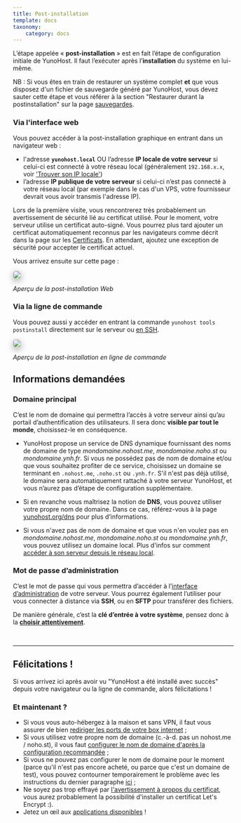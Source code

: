 ```yaml
---
title: Post-installation
template: docs
taxonomy:
    category: docs
---
```


L’étape appelée « **post-installation** » est en fait l’étape de configuration initiale de YunoHost. Il faut l’exécuter après l’**installation** du système en lui-même.

NB : Si vous êtes en train de restaurer un système complet **et** que vous disposez d'un fichier de sauvegarde généré par YunoHost, vous devez sauter cette étape et vous référer à la section "Restaurer durant la postinstallation" sur la page [sauvegardes](/backup).

### Via l'interface web

Vous pouvez accéder à la post-installation graphique en entrant dans un navigateur web :
* l'adresse **`yunohost.local`** OU l’adresse **IP locale de votre serveur** si celui-ci est connecté à votre réseau local (généralement `192.168.x.x`, voir ['Trouver son IP locale'](/finding_the_local_ip))
* l’adresse **IP publique de votre serveur** si celui-ci n’est pas connecté à votre réseau local (par exemple dans le cas d'un VPS, votre fournisseur devrait vous avoir transmis l'adresse IP).

Lors de la première visite, vous rencontrerez très probablement un avertissement de sécurité lié au certificat utilisé. Pour le moment, votre serveur utilise un certificat auto-signé. Vous pourrez plus tard ajouter un certificat automatiquement reconnus par les navigateurs comme décrit dans la page sur les [Certificats](/certificate). En attendant, ajoutez une exception de sécurité pour accepter le certificat actuel.

Vous arrivez ensuite sur cette page :

<img style="max-width:100%;border-radius: 5px;border: 1px solid rgba(0,0,0,0.15);box-shadow: 0 5px 15px rgba(0,0,0,0.35);" src="/images/postinstall_web.png">

*<p class="text-muted">Aperçu de la post-installation Web</p>*

### Via la ligne de commande

Vous pouvez aussi y accéder en entrant la commande `yunohost tools postinstall` directement sur le serveur ou [en SSH](/ssh).

<img style="max-width:100%;border-radius: 5px;border: 1px solid rgba(0,0,0,0.15);box-shadow: 0 5px 15px rgba(0,0,0,0.35);" src="/images/postinstall_cli.png">

*<p class="text-muted">Aperçu de la post-installation en ligne de commande</p>*

## Informations demandées

### Domaine principal

C’est le nom de domaine qui permettra l’accès à votre serveur ainsi qu’au portail d’authentification des utilisateurs. Il sera donc **visible par tout le monde**, choisissez-le en conséquence.

* YunoHost propose un service de DNS dynamique fournissant des noms de domaine de type *mondomaine.nohost.me*, *mondomaine.noho.st* ou *mondomaine.ynh.fr*. Si vous ne possédez pas de nom de domaine et/ou que vous souhaitez profiter de ce service, choisissez un domaine se terminant en `.nohost.me`, `.noho.st` ou `.ynh.fr`. S'il n'est pas déjà utilisé, le domaine sera automatiquement rattaché à votre serveur YunoHost, et vous n’aurez pas d’étape de configuration supplémentaire.

* Si en revanche vous maîtrisez la notion de **DNS**, vous pouvez utiliser votre propre nom de domaine. Dans ce cas, référez-vous à la page [yunohost.org/dns](/dns) pour plus d’informations.

* Si vous n'avez pas de nom de domaine et que vous n'en voulez pas en *mondomaine.nohost.me*, *mondomaine.noho.st* ou *mondomaine.ynh.fr*, vous pouvez utilisez un domaine local. Plus d'infos sur comment [accéder à son serveur depuis le réseau local](/dns_local_network).


### Mot de passe d’administration

C’est le mot de passe qui vous permettra d’accéder à l’[interface d’administration](/admin) de votre serveur. Vous pourrez également l’utiliser pour vous connecter à distance via **SSH**, ou en **SFTP** pour transférer des fichiers.

De manière générale, c’est la **clé d’entrée à votre système**, pensez donc à la **[choisir attentivement](http://www.commentcamarche.net/faq/8275-choisir-un-bon-mot-de-passe)**.

<br>

---

## Félicitations !

Si vous arrivez ici après avoir vu "YunoHost a été installé avec succès" depuis
votre navigateur ou la ligne de commande, alors félicitations !

### Et maintenant ?

- Si vous vous auto-hébergez à la maison et sans VPN, il faut vous assurer
  de bien [rediriger les ports de votre box internet](/isp_box_config) ;
- Si vous utilisez votre propre nom de domaine (c.-à-d. pas un nohost.me /
  noho.st), il vous faut [configurer le nom de domaine d'après la configuration
  recommandée](/dns_config) ;
- Si vous ne pouvez pas configurer le nom de domaine pour le moment (parce qu'il
  n'est pas encore acheté, ou parce que c'est un domaine de test), vous pouvez
  contourner temporairement le problème avec les instructions du dernier
  paragraphe [ici](/dns_local_network) ;
- Ne soyez pas trop effrayé par [l'avertissement à propos du
  certificat](/certificate), vous aurez probablement la possibilité
  d'installer un certificat Let's Encrypt :).
- Jetez un œil aux [applications disponibles](/apps) !
